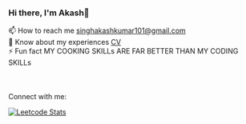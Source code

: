 ### Hi there, I'm Akash👋

📫 How to reach me singhakashkumar101@gmail.com <br>
📄 Know about my experiences [CV](https://drive.google.com/file/d/1gXDI-ITR9mau-rQuzayqsq484U2tRc0h/view) <br>
⚡ Fun fact MY COOKING SKILLs ARE FAR BETTER THAN MY CODING SKILLs <br>
<br>
<br>
<br>
Connect with me: 

[![Leetcode Stats](https://leetcard.jacoblin.cool/JacobLinCool)](https://leetcode.com/peterparker007/)
